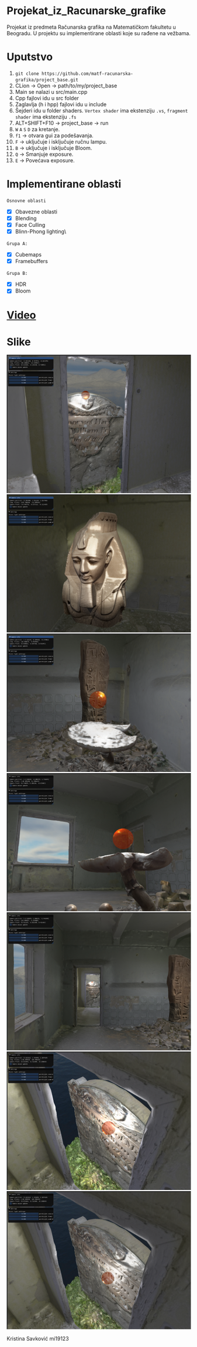 # Projekat_iz_Racunarske_grafike
Projekat iz predmeta Računarska grafika na Matematičkom fakultetu u Beogradu.
U projektu su implementirane oblasti koje su rađene na vežbama.
# Uputstvo
1. `git clone https://github.com/matf-racunarska-grafika/project_base.git`
2. CLion -> Open -> path/to/my/project_base
3. Main se nalazi u src/main.cpp
4. Cpp fajlovi idu u src folder
5. Zaglavlja (h i hpp) fajlovi idu u include
6. Šejderi idu u folder shaders. `Vertex shader` ima ekstenziju `.vs`, `fragment shader` ima ekstenziju `.fs`
7. ALT+SHIFT+F10 -> project_base -> run
8. `W` `A` `S` `D` za kretanje.
9. `f1` -> otvara gui za podešavanja.
10. `F` -> uključuje i isključuje ručnu lampu.
11. `B` -> uključuje i isključuje Bloom.
12. `Q` -> Smanjuje exposure.
13. `E` -> Povećava exposure.

# Implementirane oblasti
`Osnovne oblasti`
- [x] Obavezne oblasti
- [x] Blending
- [x] Face Culling
- [x] Blinn-Phong lighting\

`Grupa A:`
- [x] Cubemaps
- [x] Framebuffers

`Grupa B:`
- [x] HDR
- [x] Bloom

# [Video](./galerija/3.png)
# Slike
![Slika1](./galerija/1.png)
![Slika1](./galerija/2.png)
![Slika1](./galerija/4.png)
![Slika1](./galerija/5.png)
![Slika1](./galerija/6.png)
![Slika1](./galerija/7.png)
![Slika1](./galerija/8.png)


Kristina Savković
mi19123
